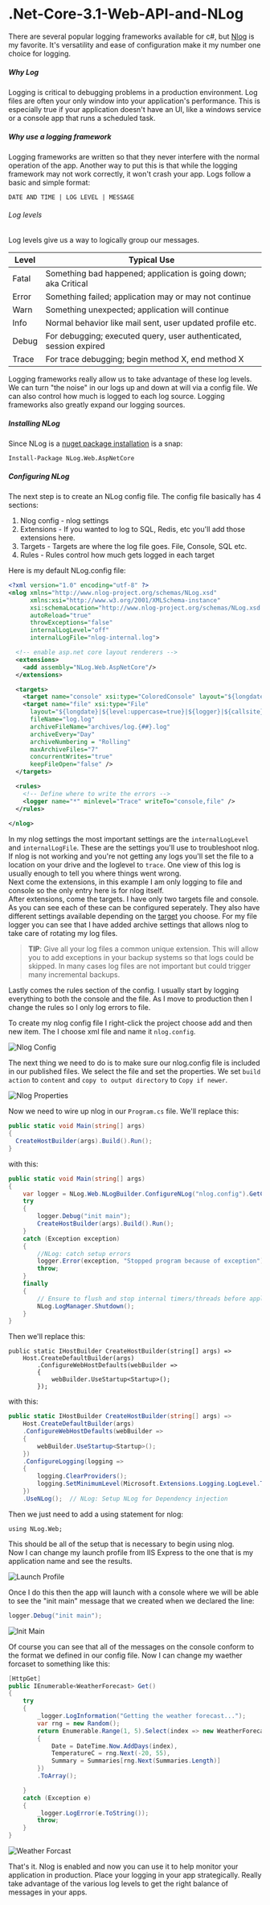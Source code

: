# .Net-Core-3.1-Web-API-and-NLog
There are several popular logging frameworks available for c#, but 
[Nlog](https://nlog-project.org/) is my favorite. It's versatility 
and ease of configuration make it my number one choice for logging.

##### Why Log
Logging is critical to debugging problems in a production 
environment. Log files are often 
your only window into your application's performance. 
This is especially true if your application doesn't have an UI,
like a windows service or a console app that runs a scheduled task.

##### Why use a logging framework
Logging frameworks are written so that they never interfere with the 
normal operation of the app. Another way to put this is that while the
logging framework may not work correctly, it won't crash your app.
Logs follow a basic and simple format:

```
DATE AND TIME | LOG LEVEL | MESSAGE
```
###### Log levels 
Log levels give us a way to logically group our messages. 

| Level | Typical Use |
| ------- | ------------ |
| Fatal	| Something bad happened; application is going down; aka Critical |
| Error	| Something failed; application may or may not continue |
| Warn	| Something unexpected; application will continue |
| Info	| Normal behavior like mail sent, user updated profile etc. |
| Debug	| For debugging; executed query, user authenticated, session expired |
| Trace	| For trace debugging; begin method X, end method X |

Logging frameworks really allow us to take advantage of these log levels.
We can turn "the noise" in our logs up and down at will via a config
file. We can also control how much is logged to each log source.
Logging frameworks also greatly expand our logging sources.

##### Installing NLog
Since NLog is a [nuget package installation](https://docs.microsoft.com/en-us/nuget/consume-packages/install-use-packages-visual-studio) is a snap:

```
Install-Package NLog.Web.AspNetCore
```

##### Configuring NLog
The next step is to create an NLog config file. The config file basically
has 4 sections:

1. Nlog config - nlog settings
2. Extensions - If you wanted to log to SQL, Redis, etc you'll add those extensions here.
3. Targets - Targets are where the log file goes. File, Console, SQL etc.
4. Rules - Rules control how much gets logged in each target

Here is my default NLog.config file:

``` xml
<?xml version="1.0" encoding="utf-8" ?>
<nlog xmlns="http://www.nlog-project.org/schemas/NLog.xsd"
      xmlns:xsi="http://www.w3.org/2001/XMLSchema-instance"
      xsi:schemaLocation="http://www.nlog-project.org/schemas/NLog.xsd NLog.xsd"
      autoReload="true"
      throwExceptions="false"
      internalLogLevel="off" 
      internalLogFile="nlog-internal.log">

  <!-- enable asp.net core layout renderers -->
  <extensions>
    <add assembly="NLog.Web.AspNetCore"/>
  </extensions>

  <targets>
    <target name="console" xsi:type="ColoredConsole" layout="${longdate}|${level:uppercase=true}|${logger}|${callsite} - ${message}" />
    <target name="file" xsi:type="File"
      layout="${longdate}|${level:uppercase=true}|${logger}|${callsite} - ${message}"
      fileName="log.log"
      archiveFileName="archives/log.{##}.log"
      archiveEvery="Day"
      archiveNumbering = "Rolling"
      maxArchiveFiles="7"
      concurrentWrites="true"
      keepFileOpen="false" />
  </targets>

  <rules>
    <!-- Define where to write the errors -->
    <logger name="*" minlevel="Trace" writeTo="console,file" />
  </rules>
  
</nlog>
```

In my nlog settings the most important settings are the `internalLogLevel`
and `internalLogFile`. These are the settings you'll use to troubleshoot nlog. 
If nlog is not working and you're not getting any logs
you'll set the file to a location on your drive and the loglevel to
`trace`. One view of this log is usually enough to tell you where things
went wrong.  
Next come the extensions, in this example I am only logging to
file and console so the only entry here is for nlog itself.  
After extensions, come the targets. I have only two targets file and console.
As you can see each of these can be configured seperately. They also
have different settings available depending on the [target](https://nlog-project.org/config/?tab=targets) you choose.
For my file logger you can see that I have added archive settings that
allows nlog to take care of rotating my log files.  
> **TIP**: Give all your log files a common unique extension. This will allow you 
> to add exceptions in your backup systems so that logs could be skipped.
> In many cases log files are not important but could trigger many 
> incremental backups.

Lastly comes the rules section of the config. I usually start by logging 
everything to both the console and the file. As I move to production
then I change the rules so I only log errors to file.

To create my nlog config file I right-click the project choose add and
then new item. The I choose xml file and name it `nlog.config`.

![Nlog Config](nlog-config.bmp)

The next thing we need to do is to make sure our nlog.config file is
included in our published files. We select the file and set 
the properties. We set `build action` to `content` and 
`copy to output directory` to `Copy if newer`. 

![Nlog Properties](nlog-properties.bmp)

Now we need to wire up nlog in our `Program.cs` file.
We'll replace this:

``` csharp
public static void Main(string[] args)
{
  CreateHostBuilder(args).Build().Run();
}
```

with this:

``` csharp
public static void Main(string[] args)
{
    var logger = NLog.Web.NLogBuilder.ConfigureNLog("nlog.config").GetCurrentClassLogger();
    try
    {
        logger.Debug("init main");
        CreateHostBuilder(args).Build().Run();
    }
    catch (Exception exception)
    {
        //NLog: catch setup errors
        logger.Error(exception, "Stopped program because of exception");
        throw;
    }
    finally
    {
        // Ensure to flush and stop internal timers/threads before application-exit (Avoid segmentation fault on Linux)
        NLog.LogManager.Shutdown();
    }
}
```

Then we'll replace this:

``` chsarp
public static IHostBuilder CreateHostBuilder(string[] args) =>
    Host.CreateDefaultBuilder(args)
        .ConfigureWebHostDefaults(webBuilder =>
        {
            webBuilder.UseStartup<Startup>();
        });
```

with this:

``` csharp
public static IHostBuilder CreateHostBuilder(string[] args) =>
    Host.CreateDefaultBuilder(args)
    .ConfigureWebHostDefaults(webBuilder =>
    {
        webBuilder.UseStartup<Startup>();
    })
    .ConfigureLogging(logging =>
    {
        logging.ClearProviders();
        logging.SetMinimumLevel(Microsoft.Extensions.Logging.LogLevel.Trace);
    })
    .UseNLog();  // NLog: Setup NLog for Dependency injection
```
Then we just need to add a using statement for nlog:

``` chsarp
using NLog.Web;
```


This should be
all of the setup that is necessary to begin using nlog.  
Now I can change my launch profile from IIS Express to
the one that is my application name and see the results.

![Launch Profile](launch_profile.bmp)

Once I do this then the app will launch with a console 
where we will be able to see the "init main" message
that we created when we declared the line:

``` csharp
logger.Debug("init main");
```

![Init Main](init-main.bmp)

Of course you can see that all of the messages on the console
conform to the format we defined in our config file.
Now I can change my waether forcaset to something like this:

``` csharp
[HttpGet]
public IEnumerable<WeatherForecast> Get()
{
    try
    {
        _logger.LogInformation("Getting the weather forecast...");
        var rng = new Random();
        return Enumerable.Range(1, 5).Select(index => new WeatherForecast
        {
            Date = DateTime.Now.AddDays(index),
            TemperatureC = rng.Next(-20, 55),
            Summary = Summaries[rng.Next(Summaries.Length)]
        })
        .ToArray();

    }
    catch (Exception e)
    {
        _logger.LogError(e.ToString());
        throw;
    } 
}
```

![Weather Forcast](weather-forcast.bmp)

That's it. Nlog is enabled and now you can use it to help
monitor your application in production. Place your logging
in your app strategically. Really take advantage of the
various log levels to get the right balance of messages
in your apps.
